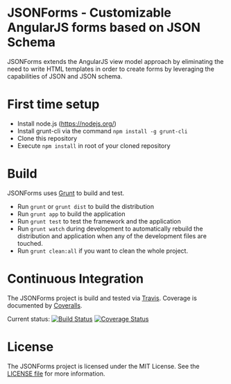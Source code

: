 # JSONForms - Customizable AngularJS forms based on JSON Schema

JSONForms extends the AngularJS view model approach by eliminating the need to write HTML templates in order to
create forms by leveraging the capabilities of JSON and JSON schema.

# First time setup
* Install node.js (https://nodejs.org/)
* Install grunt-cli via the command ```npm install -g grunt-cli```
* Clone this repository
* Execute ```npm install``` in root of your cloned repository

# Build
JSONForms uses [Grunt](http://gruntjs.com/) to build and test.

* Run ```grunt``` or ```grunt dist``` to build the distribution
* Run ```grunt app``` to build the application
* Run ```grunt test``` to test the framework and the application
* Run ```grunt watch``` during development to automatically rebuild the distribution and application when any of the development files are touched.
* Run ```grunt clean:all``` if you want to clean the whole project.

# Continuous Integration
The JSONForms project is build and tested via [Travis](https://travis-ci.org/). Coverage is documented by [Coveralls](https://coveralls.io).

Current status: [![Build Status](https://travis-ci.org/eclipsesource/jsonforms.svg?branch=master)](https://travis-ci.org/eclipsesource/jsonforms) [![Coverage Status](https://coveralls.io/repos/eclipsesource/jsonforms/badge.svg?branch=master&service=github)](https://coveralls.io/github/eclipsesource/jsonforms?branch=master)

# License
The JSONForms project is licensed under the MIT License. See the [LICENSE file](https://github.com/eclipsesource/jsonforms/blob/master/LICENSE) for more information.